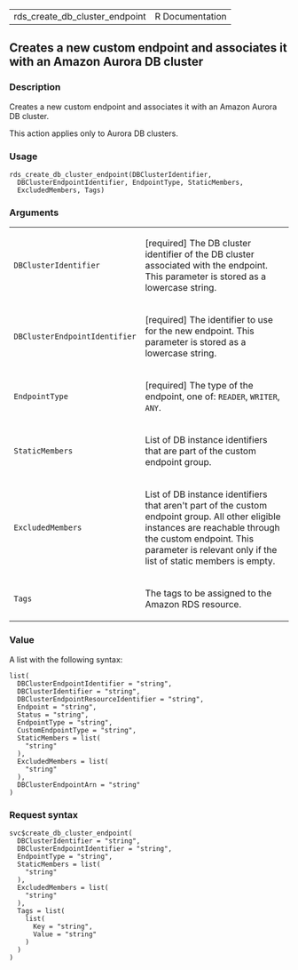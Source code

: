 <table style="width: 100%;">
<tbody>
<tr class="odd">
<td>rds_create_db_cluster_endpoint</td>
<td style="text-align: right;">R Documentation</td>
</tr>
</tbody>
</table>

## Creates a new custom endpoint and associates it with an Amazon Aurora DB cluster

### Description

Creates a new custom endpoint and associates it with an Amazon Aurora DB
cluster.

This action applies only to Aurora DB clusters.

### Usage

    rds_create_db_cluster_endpoint(DBClusterIdentifier,
      DBClusterEndpointIdentifier, EndpointType, StaticMembers,
      ExcludedMembers, Tags)

### Arguments

<table>
<colgroup>
<col style="width: 35%" />
<col style="width: 65%" />
</colgroup>
<tbody>
<tr class="odd">
<td><code
id="rds_create_db_cluster_endpoint_:_DBClusterIdentifier">DBClusterIdentifier</code></td>
<td><p>[required] The DB cluster identifier of the DB cluster associated
with the endpoint. This parameter is stored as a lowercase
string.</p></td>
</tr>
<tr class="even">
<td><code
id="rds_create_db_cluster_endpoint_:_DBClusterEndpointIdentifier">DBClusterEndpointIdentifier</code></td>
<td><p>[required] The identifier to use for the new endpoint. This
parameter is stored as a lowercase string.</p></td>
</tr>
<tr class="odd">
<td><code
id="rds_create_db_cluster_endpoint_:_EndpointType">EndpointType</code></td>
<td><p>[required] The type of the endpoint, one of: <code>READER</code>,
<code>WRITER</code>, <code>ANY</code>.</p></td>
</tr>
<tr class="even">
<td><code
id="rds_create_db_cluster_endpoint_:_StaticMembers">StaticMembers</code></td>
<td><p>List of DB instance identifiers that are part of the custom
endpoint group.</p></td>
</tr>
<tr class="odd">
<td><code
id="rds_create_db_cluster_endpoint_:_ExcludedMembers">ExcludedMembers</code></td>
<td><p>List of DB instance identifiers that aren't part of the custom
endpoint group. All other eligible instances are reachable through the
custom endpoint. This parameter is relevant only if the list of static
members is empty.</p></td>
</tr>
<tr class="even">
<td><code id="rds_create_db_cluster_endpoint_:_Tags">Tags</code></td>
<td><p>The tags to be assigned to the Amazon RDS resource.</p></td>
</tr>
</tbody>
</table>

### Value

A list with the following syntax:

    list(
      DBClusterEndpointIdentifier = "string",
      DBClusterIdentifier = "string",
      DBClusterEndpointResourceIdentifier = "string",
      Endpoint = "string",
      Status = "string",
      EndpointType = "string",
      CustomEndpointType = "string",
      StaticMembers = list(
        "string"
      ),
      ExcludedMembers = list(
        "string"
      ),
      DBClusterEndpointArn = "string"
    )

### Request syntax

    svc$create_db_cluster_endpoint(
      DBClusterIdentifier = "string",
      DBClusterEndpointIdentifier = "string",
      EndpointType = "string",
      StaticMembers = list(
        "string"
      ),
      ExcludedMembers = list(
        "string"
      ),
      Tags = list(
        list(
          Key = "string",
          Value = "string"
        )
      )
    )
